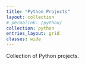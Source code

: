```yaml
---
title: "Python Projects"
layout: collection
# permalink: /python/
collection: python
entries_layout: grid
classes: wide
---
```

Collection of Python projects.